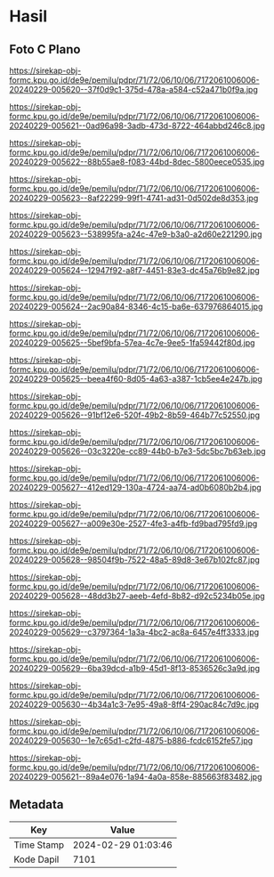 # Hasil

## Foto C Plano

https://sirekap-obj-formc.kpu.go.id/de9e/pemilu/pdpr/71/72/06/10/06/7172061006006-20240229-005620--37f0d9c1-375d-478a-a584-c52a471b0f9a.jpg

https://sirekap-obj-formc.kpu.go.id/de9e/pemilu/pdpr/71/72/06/10/06/7172061006006-20240229-005621--0ad96a98-3adb-473d-8722-464abbd246c8.jpg

https://sirekap-obj-formc.kpu.go.id/de9e/pemilu/pdpr/71/72/06/10/06/7172061006006-20240229-005622--88b55ae8-f083-44bd-8dec-5800eece0535.jpg

https://sirekap-obj-formc.kpu.go.id/de9e/pemilu/pdpr/71/72/06/10/06/7172061006006-20240229-005623--8af22299-99f1-4741-ad31-0d502de8d353.jpg

https://sirekap-obj-formc.kpu.go.id/de9e/pemilu/pdpr/71/72/06/10/06/7172061006006-20240229-005623--538995fa-a24c-47e9-b3a0-a2d60e221290.jpg

https://sirekap-obj-formc.kpu.go.id/de9e/pemilu/pdpr/71/72/06/10/06/7172061006006-20240229-005624--12947f92-a8f7-4451-83e3-dc45a76b9e82.jpg

https://sirekap-obj-formc.kpu.go.id/de9e/pemilu/pdpr/71/72/06/10/06/7172061006006-20240229-005624--2ac90a84-8346-4c15-ba6e-637976864015.jpg

https://sirekap-obj-formc.kpu.go.id/de9e/pemilu/pdpr/71/72/06/10/06/7172061006006-20240229-005625--5bef9bfa-57ea-4c7e-9ee5-1fa59442f80d.jpg

https://sirekap-obj-formc.kpu.go.id/de9e/pemilu/pdpr/71/72/06/10/06/7172061006006-20240229-005625--beea4f60-8d05-4a63-a387-1cb5ee4e247b.jpg

https://sirekap-obj-formc.kpu.go.id/de9e/pemilu/pdpr/71/72/06/10/06/7172061006006-20240229-005626--91bf12e6-520f-49b2-8b59-464b77c52550.jpg

https://sirekap-obj-formc.kpu.go.id/de9e/pemilu/pdpr/71/72/06/10/06/7172061006006-20240229-005626--03c3220e-cc89-44b0-b7e3-5dc5bc7b63eb.jpg

https://sirekap-obj-formc.kpu.go.id/de9e/pemilu/pdpr/71/72/06/10/06/7172061006006-20240229-005627--412ed129-130a-4724-aa74-ad0b6080b2b4.jpg

https://sirekap-obj-formc.kpu.go.id/de9e/pemilu/pdpr/71/72/06/10/06/7172061006006-20240229-005627--a009e30e-2527-4fe3-a4fb-fd9bad795fd9.jpg

https://sirekap-obj-formc.kpu.go.id/de9e/pemilu/pdpr/71/72/06/10/06/7172061006006-20240229-005628--98504f9b-7522-48a5-89d8-3e67b102fc87.jpg

https://sirekap-obj-formc.kpu.go.id/de9e/pemilu/pdpr/71/72/06/10/06/7172061006006-20240229-005628--48dd3b27-aeeb-4efd-8b82-d92c5234b05e.jpg

https://sirekap-obj-formc.kpu.go.id/de9e/pemilu/pdpr/71/72/06/10/06/7172061006006-20240229-005629--c3797364-1a3a-4bc2-ac8a-6457e4ff3333.jpg

https://sirekap-obj-formc.kpu.go.id/de9e/pemilu/pdpr/71/72/06/10/06/7172061006006-20240229-005629--6ba39dcd-a1b9-45d1-8f13-8536526c3a9d.jpg

https://sirekap-obj-formc.kpu.go.id/de9e/pemilu/pdpr/71/72/06/10/06/7172061006006-20240229-005630--4b34a1c3-7e95-49a8-8ff4-290ac84c7d9c.jpg

https://sirekap-obj-formc.kpu.go.id/de9e/pemilu/pdpr/71/72/06/10/06/7172061006006-20240229-005630--1e7c65d1-c2fd-4875-b886-fcdc6152fe57.jpg

https://sirekap-obj-formc.kpu.go.id/de9e/pemilu/pdpr/71/72/06/10/06/7172061006006-20240229-005621--89a4e076-1a94-4a0a-858e-885663f83482.jpg


## Metadata

| Key        | Value               |
| ---------- | ------------------- |
| Time Stamp | 2024-02-29 01:03:46 |
| Kode Dapil | 7101                |




